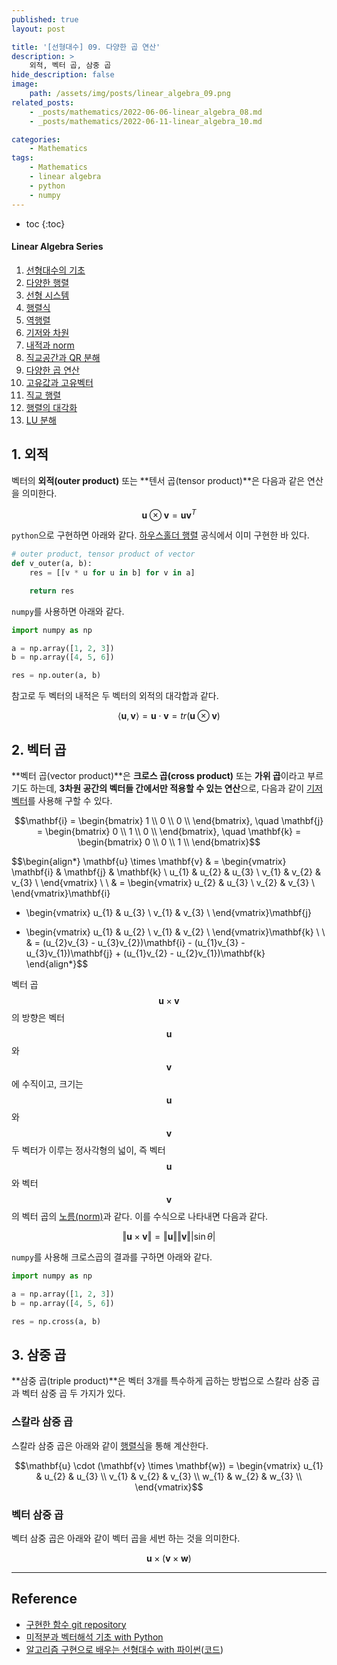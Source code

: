 ```yaml
---
published: true
layout: post

title: '[선형대수] 09. 다양한 곱 연산'
description: >
    외적, 벡터 곱, 삼중 곱
hide_description: false
image:
    path: /assets/img/posts/linear_algebra_09.png
related_posts:
    - _posts/mathematics/2022-06-06-linear_algebra_08.md
    - _posts/mathematics/2022-06-11-linear_algebra_10.md

categories:
    - Mathematics
tags:
    - Mathematics
    - linear algebra
    - python
    - numpy
---
```

* toc
{:toc}

<h4>Linear Algebra Series</h4>
<div class="taxonomy__index">
    <ol class="description">
        <li><a href="/mathematics/linear_algebra_01/">선형대수의 기초</a></li>
        <li><a href="/mathematics/linear_algebra_02/">다양한 행렬</a></li>
        <li><a href="/mathematics/linear_algebra_03/">선형 시스템</a></li>
        <li><a href="/mathematics/linear_algebra_04/">행렬식</a></li>
        <li><a href="/mathematics/linear_algebra_05/">역행렬</a></li>
        <li><a href="/mathematics/linear_algebra_06/">기저와 차원</a></li>
        <li><a href="/mathematics/linear_algebra_07/">내적과 norm</a></li>
        <li><a href="/mathematics/linear_algebra_08/">직교공간과 QR 분해</a></li>
        <li><a href="/mathematics/linear_algebra_09/">다양한 곱 연산</a></li>
        <li><a href="/mathematics/linear_algebra_10/">고유값과 고유벡터</a></li>
        <li><a href="/mathematics/linear_algebra_11/">직교 행렬</a></li>
        <li><a href="/mathematics/linear_algebra_12/">행렬의 대각화</a></li>
        <li><a href="/mathematics/linear_algebra_13/">LU 분해</a></li>
    </ol>
</div>

## 1. 외적

벡터의 **외적(outer product)** 또는 **텐서 곱(tensor product)**은 다음과 같은 연산을 의미한다.  

$$\mathbf{u} \otimes \mathbf{v} = \mathbf{u} \mathbf{v}^{T}$$

`python`으로 구현하면 아래와 같다. [하우스홀더 행렬](/mathematics/linear_algebra_02/#8-하우스홀더-행렬) 공식에서 이미 구현한 바 있다.  

```python
# outer product, tensor product of vector
def v_outer(a, b):
    res = [[v * u for u in b] for v in a]

    return res
```

`numpy`를 사용하면 아래와 같다.  

```python
import numpy as np

a = np.array([1, 2, 3])
b = np.array([4, 5, 6])

res = np.outer(a, b)
```

참고로 두 벡터의 내적은 두 벡터의 외적의 대각합과 같다.  

$$\langle \mathbf{u}, \mathbf{v} \rangle = \mathbf{u} \cdot \mathbf{v} = tr(\mathbf{u} \otimes \mathbf{v})$$

## 2. 벡터 곱

**벡터 곱(vector product)**은 **크로스 곱(cross product)** 또는 **가위 곱**이라고 부르기도 하는데, **3차원 공간의 벡터들 간에서만 적용할 수 있는 연산**으로, 다음과 같이 [기저 벡터](/mathematics/linear_algebra_06/#기저-벡터)를 사용해 구할 수 있다.  

$$\mathbf{i} = \begin{bmatrix}
1 \\
0 \\
0 \\
\end{bmatrix}, \quad
\mathbf{j} = \begin{bmatrix}
0 \\
1 \\
0 \\
\end{bmatrix}, \quad
\mathbf{k} = \begin{bmatrix}
0 \\
0 \\
1 \\
\end{bmatrix}$$

$$\begin{align*}
\mathbf{u} \times \mathbf{v} & = \begin{vmatrix}
\mathbf{i} & \mathbf{j} & \mathbf{k} \\
u_{1} & u_{2} & u_{3} \\
v_{1} & v_{2} & v_{3} \\
\end{vmatrix} \\
\\
& = \begin{vmatrix}
u_{2} & u_{3} \\
v_{2} & v_{3} \\
\end{vmatrix}\mathbf{i}
- \begin{vmatrix}
u_{1} & u_{3} \\
v_{1} & v_{3} \\
\end{vmatrix}\mathbf{j}
+ \begin{vmatrix}
u_{1} & u_{2} \\
v_{1} & v_{2} \\
\end{vmatrix}\mathbf{k} \\
\\
& = (u_{2}v_{3} - u_{3}v_{2})\mathbf{i} - (u_{1}v_{3} - u_{3}v_{1})\mathbf{j} + (u_{1}v_{2} - u_{2}v_{1})\mathbf{k}
\end{align*}$$

벡터 곱 $$\mathbf{u} \times \mathbf{v}$$의 방향은 벡터 $$\mathbf{u}$$와 $$\mathbf{v}$$에 수직이고, 크기는 $$\mathbf{u}$$와 $$\mathbf{v}$$ 두 벡터가 이루는 정사각형의 넓이, 즉 벡터 $$\mathbf{u}$$와 벡터 $$\mathbf{v}$$의 벡터 곱의 [노름(norm)](/mathematics/linear_algebra_07/#2-노름norm)과 같다. 이를 수식으로 나타내면 다음과 같다.  

$$\Vert \mathbf{u} \times \mathbf{v} \Vert = \Vert \mathbf{u} \Vert \Vert \mathbf{v} \Vert \vert \sin \theta \vert$$

`numpy`를 사용해 크로스곱의 결과를 구하면 아래와 같다.  

```python
import numpy as np

a = np.array([1, 2, 3])
b = np.array([4, 5, 6])

res = np.cross(a, b)
```

## 3. 삼중 곱

**삼중 곱(triple product)**은 벡터 3개를 특수하게 곱하는 방법으로 스칼라 삼중 곱과 벡터 삼중 곱 두 가지가 있다.  

### 스칼라 삼중 곱

스칼라 삼중 곱은 아래와 같이 [행렬식](/mathematics/linear_algebra_04/)을 통해 계산한다.  

$$\mathbf{u} \cdot (\mathbf{v} \times \mathbf{w})
= \begin{vmatrix}
u_{1} & u_{2} & u_{3} \\
v_{1} & v_{2} & v_{3} \\
w_{1} & w_{2} & w_{3} \\
\end{vmatrix}$$

### 벡터 삼중 곱

벡터 삼중 곱은 아래와 같이 벡터 곱을 세번 하는 것을 의미한다.  

$$\mathbf{u} \times (\mathbf{v} \times \mathbf{w})$$

---
## Reference
- [구현한 함수 git repository](https://github.com/djccnt15/mathematics)
- [미적분과 벡터해석 기초 with Python](http://www.kyobobook.co.kr/product/detailViewKor.laf?mallGb=KOR&ejkGb=KOR&barcode=9791160735314)
- [알고리즘 구현으로 배우는 선형대수 with 파이썬](http://www.kyobobook.co.kr/product/detailViewKor.laf?mallGb=KOR&ejkGb=KOR&barcode=9791165921125)([코드](https://github.com/bjpublic/linearalgebra))